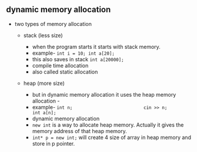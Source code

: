 ## dynamic memory allocation

- two types of memory allocation
  - stack (less size)
    - when the program starts it starts with stack memory.
    - example- `int i = 10; int a[20];`
    - this also saves in stack `int a[20000];`
    - compile time allocation
    - also called static allocation
      
   - heap (more size)
     - but in dynamic memory allocation it uses the heap memory allocation -
     - example- ``` int n;                           cin >> n;                       int a[n];                     ```
     - dynamic memory allocation
     - `new int` is a way to allocate heap memory. Actually it gives the memory address of that heap memory.
     - `int* p = new int;` will create 4 size of array in heap memory and store in p pointer. 